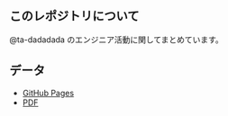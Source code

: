 ## このレポジトリについて

@ta-dadadada のエンジニア活動に関してまとめています。

## データ

- [GitHub Pages](https://ta-dadadada.github.io/resume/)
- [PDF](https://github.com/ta-dadadada/resume/releases)
